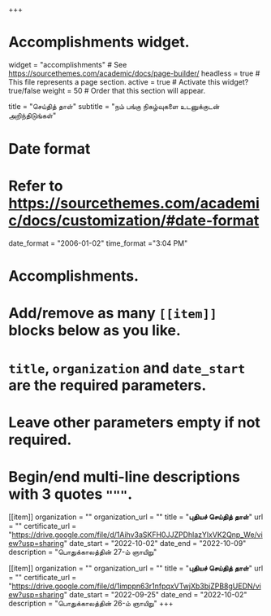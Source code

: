 +++
# Accomplishments widget.
widget = "accomplishments"  # See https://sourcethemes.com/academic/docs/page-builder/
headless = true  # This file represents a page section.
active = true  # Activate this widget? true/false
weight = 50  # Order that this section will appear.

title = "செய்தித் தாள்"
subtitle = "நம் பங்கு நிகழ்வுகளை உடனுக்குடன் அறிந்திடுங்கள்"

# Date format
#   Refer to https://sourcethemes.com/academic/docs/customization/#date-format
date_format = "2006-01-02"
time_format ="3:04 PM"

# Accomplishments.
#   Add/remove as many `[[item]]` blocks below as you like.
#   `title`, `organization` and `date_start` are the required parameters.
#   Leave other parameters empty if not required.
#   Begin/end multi-line descriptions with 3 quotes `"""`.


[[item]]
  organization = ""
  organization_url = ""
  title = "**புதியச் செய்தித் தாள்**"
  url = ""
  certificate_url = "https://drive.google.com/file/d/1Aihv3aSKFH0JJZPDhlazYlxVK2Qnp_We/view?usp=sharing"
  date_start = "2022-10-02"
  date_end = "2022-10-09"
  description = "பொதுக்காலத்தின் 27-ம் ஞாயிறு"

[[item]]
  organization = ""
  organization_url = ""
  title = "**புதியச் செய்தித் தாள்**"
  url = ""
  certificate_url = "https://drive.google.com/file/d/1imppn63r1nfpqxVTwjXb3bjZPB8gUEDN/view?usp=sharing"
  date_start = "2022-09-25"
  date_end = "2022-10-02"
  description = "பொதுக்காலத்தின் 26-ம் ஞாயிறு"
+++
